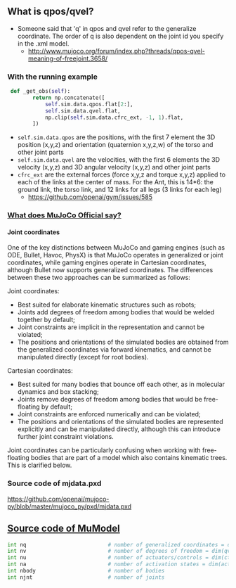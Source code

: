 ## What is qpos/qvel?

- Someone said that 'q' in qpos and qvel refer to the generalize coordinate. The order of q is also dependent on the joint id you specify in the .xml model.
  - http://www.mujoco.org/forum/index.php?threads/qpos-qvel-meaning-of-freejoint.3658/

### With the running example

```python
 def _get_obs(self):
        return np.concatenate([
            self.sim.data.qpos.flat[2:],
            self.sim.data.qvel.flat,
            np.clip(self.sim.data.cfrc_ext, -1, 1).flat,
        ])
```

- `self.sim.data.qpos` are the positions, with the first 7 element the 3D position (x,y,z) and orientation (quaternion x,y,z,w) of the torso and other joint parts
- `self.sim.data.qvel` are the velocities, with the first 6 elements the 3D velocity (x,y,z) and 3D angular velocity (x,y,z) and other joint parts
- `cfrc_ext` are the external forces (force x,y,z and torque x,y,z) applied to each of the links at the center of mass. For the Ant, this is 14*6: the ground link, the torso link, and 12 links for all legs (3 links for each leg)
  - https://github.com/openai/gym/issues/585

### [What does MuJoCo Official say?](<http://www.mujoco.org/book/>)

#### Joint coordinates

One of the key distinctions between MuJoCo and gaming engines (such as ODE, Bullet, Havoc, PhysX) is that MuJoCo operates in generalized or joint coordinates, while gaming engines operate in Cartesian coordinates, although Bullet now supports generalized coordinates. The differences between these two approaches can be summarized as follows: 

Joint coordinates:

- Best suited for elaborate kinematic structures such as robots;
- Joints add degrees of freedom among bodies that would be welded together by default;
- Joint constraints are implicit in the representation and cannot be violated;
- The positions and orientations of the simulated bodies are obtained from the generalized coordinates via forward kinematics, and cannot be manipulated directly (except for root bodies).

Cartesian coordinates:

- Best suited for many bodies that bounce off each other, as in molecular dynamics and box stacking;
- Joints remove degrees of freedom among bodies that would be free-floating by default;
- Joint constraints are enforced numerically and can be violated;
- The positions and orientations of the simulated bodies are represented explicitly and can be manipulated directly, although this can introduce further joint constraint violations.

Joint coordinates can be particularly confusing when working with free-floating bodies that are part of a model which also contains kinematic trees. This is clarified below.

### Source code of mjdata.pxd

<https://github.com/openai/mujoco-py/blob/master/mujoco_py/pxd/mjdata.pxd>

## [Source code of MuModel](<https://github.com/openai/mujoco-py/blob/c5f60322467ec8ecc0db64c3e18a4da762c27e45/mujoco_py/pxd/mjmodel.pxd>)

```python
int nq                          # number of generalized coordinates = dim(qpos)
int nv                          # number of degrees of freedom = dim(qvel)
int nu                          # number of actuators/controls = dim(ctrl)
int na                          # number of activation states = dim(act)
int nbody                       # number of bodies
int njnt                        # number of joints
```

